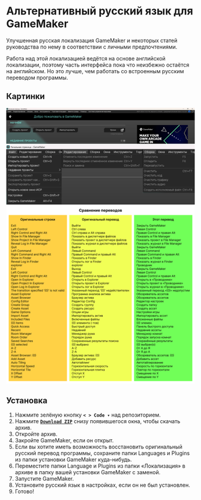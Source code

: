 # Альтернативный русский язык для GameMaker

Улучшенная русская локализация GameMaker и некоторых статей руководства по нему в соответствии с личными предпочтениями.

Работа над этой локализацией ведётся на основе английской локализации, поэтому часть интерфейса пока что неизбежно остаётся на английском. Но это лучше, чем работать со встроенным русским переводом программы.

## Картинки

<img src="Ассеты/1.png">

<img src="Ассеты/2.png">

<img src="Ассеты/3.png">

## Установка

1. Нажмите зелёную кнопку **`< > Code ▾`** над репозиторием.
2. Нажмите [**`Download ZIP`**](https://github.com/RushanM/GameMaker-Alt-Russian-Language/archive/refs/heads/main.zip) cнизу появившегося окна, чтобы скачать архив.
3. Откройте архив.
4. Закройте GameMaker, если он открыт.
5. Если вы хотите иметь возможность восстановить оригинальный русский перевод программы, сохраните папки Languages и Plugins из папки установки GameMaker куда-нибудь.
6. Переместите папки Language и Plugins из папки «Локализация» в архиве в папку вашей установки GameMaker с заменой.
7. Запустите GameMaker.
8. Установите русский язык в настройках, если он не был установлен.
9. Готово!
